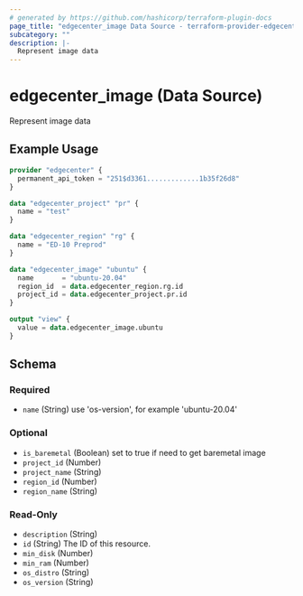 ```yaml
---
# generated by https://github.com/hashicorp/terraform-plugin-docs
page_title: "edgecenter_image Data Source - terraform-provider-edgecenter"
subcategory: ""
description: |-
  Represent image data
---
```


# edgecenter_image (Data Source)

Represent image data

## Example Usage

```terraform
provider "edgecenter" {
  permanent_api_token = "251$d3361.............1b35f26d8"
}

data "edgecenter_project" "pr" {
  name = "test"
}

data "edgecenter_region" "rg" {
  name = "ED-10 Preprod"
}

data "edgecenter_image" "ubuntu" {
  name       = "ubuntu-20.04"
  region_id  = data.edgecenter_region.rg.id
  project_id = data.edgecenter_project.pr.id
}

output "view" {
  value = data.edgecenter_image.ubuntu
}
```

<!-- schema generated by tfplugindocs -->
## Schema

### Required

- `name` (String) use 'os-version', for example 'ubuntu-20.04'

### Optional

- `is_baremetal` (Boolean) set to true if need to get baremetal image
- `project_id` (Number)
- `project_name` (String)
- `region_id` (Number)
- `region_name` (String)

### Read-Only

- `description` (String)
- `id` (String) The ID of this resource.
- `min_disk` (Number)
- `min_ram` (Number)
- `os_distro` (String)
- `os_version` (String)


